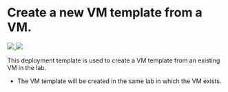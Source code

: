 # Create a new VM template from a VM.

<a href="https://portal.azure.com/#create/Microsoft.Template/uri/https%3A%2F%2Fraw.githubusercontent.com%2Fgourlaa%2Fazure-quickstart-templates%2Fmaster%2F101-dtl-create-vmtemplate%2Fazuredeploy.json" target="_blank">
    <img src="http://azuredeploy.net/deploybutton.png"/>
</a>

<a href="http://armviz.io/#/?load=https://raw.githubusercontent.com/gourlaa/azure-quickstart-templates/master/101-dtl-create-vmtemplate/azuredeploy.json" target="_blank">
  <img src="http://armviz.io/visualizebutton.png"/>
</a>


This deployment template is used to create a VM template from an existing VM in the lab.
- The VM template will be created in the same lab in which the VM exists.
